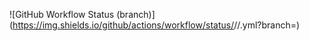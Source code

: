 ![GitHub Workflow Status (branch)](https://img.shields.io/github/actions/workflow/status/<repository owner>/<repository>/<action file name>.yml?branch=<branch name>)
